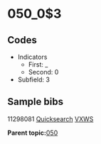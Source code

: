 # 050\_0$3

## Codes

-   Indicators
    -   First: \_
    -   Second: 0
-   Subfield: 3

## Sample bibs

11298081 [Quicksearch](https://search.library.yale.edu/catalog/11298081) [VXWS](http://prodorbis.library.yale.edu:7014/vxws/GetHoldingsService?bibId=11298081)

**Parent topic:**[050](../../tags/050/050.md)

